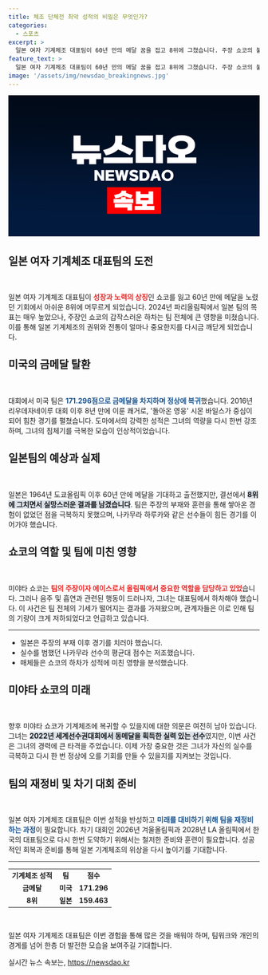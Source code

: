 ```yaml
---
title: 체조 단체전 최악 성적의 비밀은 무엇인가?
categories:
  - 스포츠
excerpt: >
  일본 여자 기계체조 대표팀이 60년 만의 메달 꿈을 접고 8위에 그쳤습니다. 주장 쇼코의 불명예 퇴진이 팀에 큰 타격을 줬습니다. 파리올림픽의 긴장 속에서 벌어진 이 드라마, 그 배경이 궁금하다면 클릭하세요!
feature_text: >
  일본 여자 기계체조 대표팀이 60년 만의 메달 꿈을 접고 8위에 그쳤습니다. 주장 쇼코의 불명예 퇴진이 팀에 큰 타격을 줬습니다. 파리올림픽의 긴장 속에서 벌어진 이 드라마, 그 배경이 궁금하다면 클릭하세요!
image: '/assets/img/newsdao_breakingnews.jpg'
---
```


<p><img src="/assets/img/newsdao_breakingnews.jpg" alt="ontimetimes 속보" /></p>

<h2 data-ke-size="size26">일본 여자 기계체조 대표팀의 도전</h2>

<p data-ke-size="size16">&nbsp;</p>

<p>일본 여자 기계체조 대표팀이 <b><span style="color: #ee2323;">성장과 노력의 상징</span></b>인 쇼코를 잃고 60년 만에 메달을 노렸던 기회에서 아쉬운 8위에 머무르게 되었습니다. 2024년 파리올림픽에서 일본 팀의 목표는 매우 높았으나, 주장인 쇼코의 갑작스러운 하차는 팀 전체에 큰 영향을 미쳤습니다. 이를 통해 일본 기계체조의 권위와 전통이 얼마나 중요한지를 다시금 깨닫게 되었습니다.</p>

<h2 data-ke-size="size26">미국의 금메달 탈환</h2>

<p data-ke-size="size16">&nbsp;</p>

<p>대회에서 미국 팀은 <b><span style="color: #1a5490;">171.296점으로 금메달을 차지하며 정상에 복귀</span></b>했습니다. 2016년 리우데자네이루 대회 이후 8년 만에 이룬 쾌거로, '돌아온 영웅' 시몬 바일스가 중심이 되어 힘찬 경기를 펼쳤습니다. 도마에서의 강력한 성적은 그녀의 역량을 다시 한번 강조하며, 그녀의 침체기를 극복한 모습이 인상적이었습니다.</p>

<h2 data-ke-size="size26">일본팀의 예상과 실제</h2>

<p data-ke-size="size16">&nbsp;</p>

<p>일본은 1964년 도쿄올림픽 이후 60년 만에 메달을 기대하고 출전했지만, 결선에서 <b><span style="background-color: #21538527;">8위에 그치면서 실망스러운 결과를 남겼습니다</span></b>. 팀은 주장의 부재와 훈련을 통해 쌓아온 경험이 없었던 점을 극복하지 못했으며, 나카무라 하루카와 같은 선수들이 힘든 경기를 이어가야 했습니다.</p>

<h2 data-ke-size="size26">쇼코의 역할 및 팀에 미친 영향</h2>

<p data-ke-size="size16">&nbsp;</p>

<p>미야타 쇼코는 <b><span style="color: #ee2323;">팀의 주장이자 에이스로서 올림픽에서 중요한 역할을 담당하고 있었</span></b>습니다. 그러나 음주 및 흡연과 관련된 행동이 드러나자, 그녀는 대표팀에서 하차해야 했습니다. 이 사건은 팀 전체의 기세가 떨어지는 결과를 가져왔으며, 관계자들은 이로 인해 팀의 기량이 크게 저하되었다고 언급하고 있습니다.</p>

<hr />

<ul>
    <li>일본은 주장의 부재 이후 경기를 치러야 했습니다.</li>
    <li>실수를 범했던 나카무라 선수의 평균대 점수는 저조했습니다.</li>
    <li>매체들은 쇼코의 하차가 성적에 미친 영향을 분석했습니다.</li>
</ul>

<h2 data-ke-size="size26">미야타 쇼코의 미래</h2>

<p data-ke-size="size16">&nbsp;</p>

<p>향후 미야타 쇼코가 기계체조에 복귀할 수 있을지에 대한 의문은 여전히 남아 있습니다. 그녀는 <b><span style="background-color: #21538527;">2022년 세계선수권대회에서 동메달을 획득한 실력 있는 선수</span></b>였지만, 이번 사건은 그녀의 경력에 큰 타격을 주었습니다. 이제 가장 중요한 것은 그녀가 자신의 실수를 극복하고 다시 한 번 정상에 오를 기회를 만들 수 있을지를 지켜보는 것입니다.</p>

<h2 data-ke-size="size26">팀의 재정비 및 차기 대회 준비</h2>

<p data-ke-size="size16">&nbsp;</p>

<p>일본 여자 기계체조 대표팀은 이번 성적을 반성하고 <b><span style="color: #1a5490;">미래를 대비하기 위해 팀을 재정비하는 과정</span></b>이 필요합니다. 차기 대회인 2026년 겨울올림픽과 2028년 LA 올림픽에서 한국의 대표팀으로 다시 한번 도약하기 위해서는 철저한 준비와 훈련이 필요합니다. 성공적인 회복과 준비를 통해 일본 기계체조의 위상을 다시 높이기를 기대합니다.</p>

<hr />

<table style="width: 100%; border-collapse: collapse;">
    <tr>
        <td style="text-align: center; height: 17px;"><b>기계체조 성적</b></td>
        <td style="text-align: center; height: 17px;"><b>팀</b></td>
        <td style="text-align: center; height: 17px;"><b>점수</b></td>
    </tr>
    <tr>
        <td style="text-align: center; height: 17px;"><b>금메달</b></td>
        <td style="text-align: center; height: 17px;"><b>미국</b></td>
        <td style="text-align: center; height: 17px;"><b>171.296</b></td>
    </tr>
    <tr>
        <td style="text-align: center; height: 17px;"><b>8위</b></td>
        <td style="text-align: center; height: 17px;"><b>일본</b></td>
        <td style="text-align: center; height: 17px;"><b>159.463</b></td>
    </tr>
</table>

<p data-ke-size="size16">&nbsp;</p>

<p>일본 여자 기계체조 대표팀은 이번 경험을 통해 많은 것을 배워야 하며, 팀워크와 개인의 경계를 넘어 한층 더 발전한 모습을 보여주길 기대합니다.</p>
실시간 뉴스 속보는, <a href="https://newsdao.kr" rel="dofollow">https://newsdao.kr</a>


